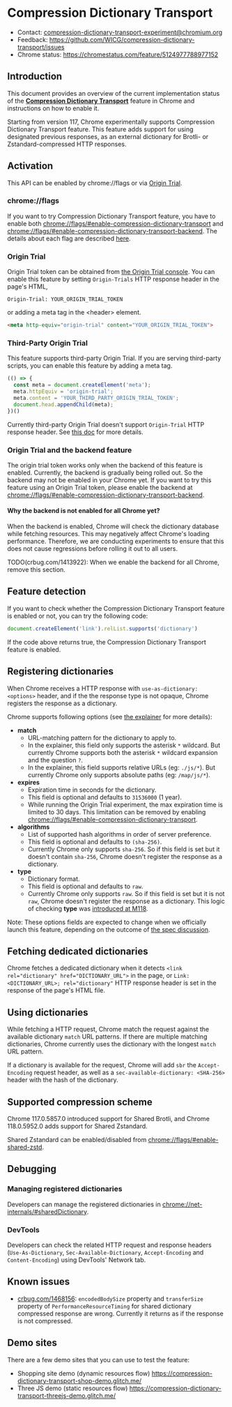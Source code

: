 # Compression Dictionary Transport

- Contact: <compression-dictionary-transport-experiment@chromium.org>
- Feedback: <https://github.com/WICG/compression-dictionary-transport/issues>
- Chrome status: <https://chromestatus.com/feature/5124977788977152>

## Introduction

This document provides an overview of the current implementation status of the
[**Compression Dictionary Transport**][explainer] feature in Chrome and
instructions on how to enable it.

Starting from version 117, Chrome experimentally supports Compression Dictionary
Transport feature. This feature adds support for using designated previous
responses, as an external dictionary for Brotli- or Zstandard-compressed HTTP
responses.

## Activation

This API can be enabled by chrome://flags or via [Origin Trial][ot-blog].

### chrome://flags

If you want to try Compression Dictionary Transport feature, you have to enable
both [chrome://flags/#enable-compression-dictionary-transport][flag] and
[chrome://flags/#enable-compression-dictionary-transport-backend][backend-flag].
The details about each flag are described [here][shared_dictionary_readme].

### Origin Trial

Origin Trial token can be obtained from [the Origin Trial console][ot-console].
You can enable this feature by setting `Origin-Trials` HTTP response header in
the page's HTML,

```http
Origin-Trial: YOUR_ORIGIN_TRIAL_TOKEN
```

or adding a meta tag in the &lt;header&gt; element.

```html
<meta http-equiv="origin-trial" content="YOUR_ORIGIN_TRIAL_TOKEN">
```

### Third-Party Origin Trial

This feature supports third-party Origin Trial. If you are serving third-party
scripts, you can enable this feature by adding a meta tag.

```javascript
(() => {
  const meta = document.createElement('meta');
  meta.httpEquiv = 'origin-trial';
  meta.content = 'YOUR_THIRD_PARTY_ORIGIN_TRIAL_TOKEN';
  document.head.appendChild(meta);
})()
```

Currently third-party Origin Trial doesn't support `Origin-Trial` HTTP
response header. See [this doc][third-party-ot-dd] for more details.

### Origin Trial and the backend feature

The origin trial token works only when the backend of this feature is enabled.
Currently, the backend is gradually being rolled out. So the backend may not be
enabled in your Chrome yet. If you want to try this feature using an Origin
Trial token, please enable the backend at
[chrome://flags/#enable-compression-dictionary-transport-backend][backend-flag].

#### Why the backend is not enabled for all Chrome yet?

When the backend is enabled, Chrome will check the dictionary database while
fetching resources. This may negatively affect Chrome's loading performance.
Therefore, we are conducting experiments to ensure that this does not cause
regressions before rolling it out to all users.

TODO(crbug.com/1413922): When we enable the backend for all Chrome, remove this
section.

## Feature detection

If you want to check whether the Compression Dictionary Transport feature is
enabled or not, you can try the following code:

```javascript
document.createElement('link').relList.supports('dictionary')
```

If the code above returns true, the Compression Dictionary Transport feature is
enabled.

## Registering dictionaries

When Chrome receives a HTTP response with `use-as-dictionary: <options>` header,
and if the the response type is not opaque, Chrome registers the response as a
dictionary.

Chrome supports following options (see [the explainer][explainer] for more
details):

- **match**
  - URL-matching pattern for the dictionary to apply to.
  - In the explainer, this field only supports the asterisk `*` wildcard. But
    currently Chrome supports both the asterisk `*` wildcard expansion and the
    question `?`.
  - In the explainer, this field supports relative URLs (eg: `./js/*`). But
    currently Chrome only supports absolute paths (eg: `/map/js/*`).
- **expires**
  - Expiration time in seconds for the dictionary.
  - This field is optional and defaults to `31536000` (1 year).
  - While running the Origin Trial experiment, the max expiration time is
    limited to 30 days. This limitation can be removed by enabling
    [chrome://flags/#enable-compression-dictionary-transport][flag].
- **algorithms**
  - List of supported hash algorithms in order of server preference.
  - This field is optional and defaults to `(sha-256)`.
  - Currently Chrome only supports `sha-256`. So if this field is set but it
    doesn't contain `sha-256`, Chrome doesn't register the response as a
    dictionary.
- **type**
  - Dictionary format.
  - This field is optional and defaults to `raw`.
  - Currently Chrome only supports `raw`. So if this field is set but it is not
    `raw`, Chrome doesn't register the response as a dictionary. This logic of
    checking **type** was [introduced at M118][type-option-cl].

Note: These options fields are expected to change when we officially launch this
feature, depending on the outcome of [the spec discussion][httpbis-draft].

## Fetching dedicated dictionaries

Chrome fetches a dedicated dictionary when it detects
`<link rel="dictionary" href="DICTIONARY_URL">` in the page, or
`Link: <DICTIONARY_URL>; rel="dictionary"` HTTP response header is set in the
response of the page's HTML file.

## Using dictionaries

While fetching a HTTP request, Chrome match the request against the available
dictionary `match` URL patterns. If there are multiple matching dictionaries,
Chrome currently uses the dictionary with the longest `match` URL pattern.

If a dictionary is available for the request, Chrome will add `sbr` the
`Accept-Encoding` request header, as well as a
`sec-available-dictionary: <SHA-256>` header with the hash of the dictionary.

## Supported compression scheme

Chrome 117.0.5857.0 introduced support for Shared Brotli, and Chrome
118.0.5952.0 adds support for Shared Zstandard.

Shared Zstandard can be enabled/disabled from
[chrome://flags/#enable-shared-zstd][shared-zstd-flag].

## Debugging

### Managing registered dictionaries

Developers can manage the registered dictionaries in
[chrome://net-internals/#sharedDictionary][net-internals-sd].

### DevTools

Developers can check the related HTTP request and response headers
(`Use-As-Dictionary`, `Sec-Available-Dictionary`, `Accept-Encoding` and
`Content-Encoding`) using DevTools' Network tab.

## Known issues

- [crbug.com/1468156](crbug.com/1468156): `encodedBodySize` property and
  `transferSize` property of `PerformanceResourceTiming` for shared dictionary
  compressed response are wrong. Currently it returns as if the response is not
  compressed.

## Demo sites

There are a few demo sites that you can use to test the feature:

- Shopping site demo (dynamic resources flow)
   <https://compression-dictionary-transport-shop-demo.glitch.me/>
- Three JS demo (static resources flow)
   <https://compression-dictionary-transport-threejs-demo.glitch.me/>

[explainer]: https://github.com/WICG/compression-dictionary-transport
[flag]: chrome://flags/#enable-compression-dictionary-transport
[backend-flag]: chrome://flags/#enable-compression-dictionary-transport-backend
[shared-zstd-flag]: chrome://flags/#enable-shared-zstd
[shared_dictionary_readme]: ../../services/network/shared_dictionary/README.md#flags
[ot-blog]: https://developer.chrome.com/blog/origin-trials/
[ot-console]: https://developer.chrome.com/origintrials/#/trials/active
[third-party-ot-dd]: https://docs.google.com/document/d/1xALH9W7rWmX0FpjudhDeS2TNTEOXuPn4Tlc9VmuPdHA/edit#heading=h.bvw2lcb2dczg
[httpbis-draft]: https://datatracker.ietf.org/doc/draft-meenan-httpbis-compression-dictionary/
[net-internals-sd]: chrome://net-internals/#sharedDictionary
[type-option-cl]: https://chromiumdash.appspot.com/commit/169031f4af2cbdc529f48160f1df20b4ca8b6cc1
